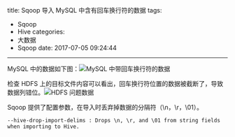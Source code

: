 title: Sqoop 导入 MySQL 中含有回车换行符的数据
tags:
  - Sqoop
  - Hive
categories:
  - 大数据
  - Sqoop
date: 2017-07-05 09:24:44
---

MySQL 中的数据如下图：![MySQL 中带回车换行符的数据](/uploads/20170704/mysql-data.png)

<!-- more -->

检查 HDFS 上的目标文件内容可以看出，回车换行符位置的数据被截断了，导致数据列错位。![HDFS 问题数据](/uploads/20170704/hdfs-data.png)

Sqoop 提供了配置参数，在导入时丢弃掉数据的分隔符（\n，\r，\01）。

    --hive-drop-import-delims : Drops \n, \r, and \01 from string fields when importing to Hive. 
